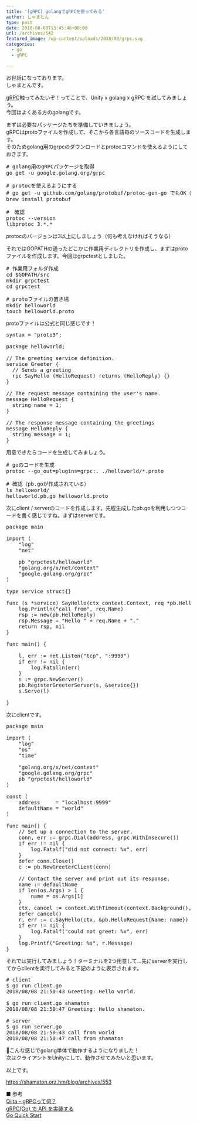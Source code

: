 ```yaml
---
title: '[gRPC] golangでgRPCを使ってみる'
author: しゃまとん
type: post
date: 2018-08-08T13:45:46+00:00
url: /archives/542
featured_image: /wp-content/uploads/2018/08/grpc.svg
categories:
  - go
  - gRPC

---
```

お世話になっております。  
しゃまとんです。

[gRPC][1]触ってみたいぞ！ってことで、Unity x golang x gRPC を試してみましょう。  
今回はよくある方のgolangです。

まずは必要なパッケージたちを準備していきましょう。  
gRPCはprotoファイルを作成して、そこから各言語毎のソースコードを生成します。  
そのためgolang用のgrpcのダウンロードとprotocコマンドを使えるようにしておきます。

<pre class="lang:default decode:true"># golang用のgRPCパッケージを取得
go get -u google.golang.org/grpc

# protocを使えるようにする
# go get -u github.com/golang/protobuf/protoc-gen-go でもOK（要PATH設定）
brew install protobuf

#　確認
protoc --version
libprotoc 3.*.*</pre>

protocのバージョンは3以上にしましょう（何も考えなければそうなる）

それではGOPATHの通ったどこかに作業用ディレクトリを作成し、まずはprotoファイルを作成します。今回はgrpctestとしました。

<pre class="lang:default decode:true"># 作業用フォルダ作成
cd $GOPATH/src
mkdir grpctest
cd grpctest

# protoファイルの置き場
mkdir helloworld
touch helloworld.proto</pre>

protoファイルは公式と同じ感じです！

<pre class="lang:default decode:true" title="helloworld.proto">syntax = "proto3";

package helloworld;

// The greeting service definition.
service Greeter {
  // Sends a greeting
  rpc SayHello (HelloRequest) returns (HelloReply) {}
}

// The request message containing the user's name.
message HelloRequest {
  string name = 1;
}

// The response message containing the greetings
message HelloReply {
  string message = 1;
}</pre>

用意できたらコードを生成してみましょう。

<pre class="lang:default decode:true"># goのコードを生成
protoc --go_out=plugins=grpc:. ./helloworld/*.proto

# 確認（pb.goが作成されている）
ls helloworld/
helloworld.pb.go helloworld.proto</pre>

次にclient / serverのコードを作成します。先程生成したpb.goを利用しつつコードを書く感じですね。まずはserverです。

<pre class="lang:go decode:true" title="server.go">package main

import (
    "log"
    "net"

    pb "grpctest/helloworld"
    "golang.org/x/net/context"
    "google.golang.org/grpc"
)

type service struct{}

func (s *service) SayHello(ctx context.Context, req *pb.HelloRequest) (*pb.HelloReply, error) {
    log.Println("call from", req.Name)
    rsp := new(pb.HelloReply)
    rsp.Message = "Hello " + req.Name + "."
    return rsp, nil
}

func main() {

    l, err := net.Listen("tcp", ":9999")
    if err != nil {
        log.Fatalln(err)
    }
    s := grpc.NewServer()
    pb.RegisterGreeterServer(s, &service{})
    s.Serve(l)

}
</pre>

次にclientです。

<pre class="lang:go decode:true" title="client.go">package main

import (
    "log"
    "os"
    "time"

    "golang.org/x/net/context"
    "google.golang.org/grpc"
    pb "grpctest/helloworld"
)

const (
    address     = "localhost:9999"
    defaultName = "world"
)

func main() {
    // Set up a connection to the server.
    conn, err := grpc.Dial(address, grpc.WithInsecure())
    if err != nil {
        log.Fatalf("did not connect: %v", err)
    }
    defer conn.Close()
    c := pb.NewGreeterClient(conn)

    // Contact the server and print out its response.
    name := defaultName
    if len(os.Args) &gt; 1 {
        name = os.Args[1]
    }
    ctx, cancel := context.WithTimeout(context.Background(), time.Second)
    defer cancel()
    r, err := c.SayHello(ctx, &pb.HelloRequest{Name: name})
    if err != nil {
        log.Fatalf("could not greet: %v", err)
    }
    log.Printf("Greeting: %s", r.Message)
}</pre>

それでは実行してみましょう！ターミナルを2つ用意して&#8230;先にserverを実行してからclientを実行してみると下記のように表示されます。

<pre class="lang:default decode:true  "># client
$ go run client.go
2018/08/08 21:50:43 Greeting: Hello world.

$ go run client.go shamaton
2018/08/08 21:50:47 Greeting: Hello shamaton.

# server
$ go run server.go
2018/08/08 21:50:43 call from world
2018/08/08 21:50:47 call from shamaton</pre>

こんな感じでgolang単体で動作するようになりました！  
次はクライアントをUnityにして、動作させてみたいと思います。

以上です。

<https://shamaton.orz.hm/blog/archives/553>

■ 参考  
<a href="https://qiita.com/oohira/items/63b5ccb2bf1a913659d6" target="_blank" rel="noopener">Qiita &#8211; gRPCって何？</a>  
<a href="https://blog.fenrir-inc.com/jp/2016/10/grpc-go.html" target="_blank" rel="noopener">gRPC(Go) で API を実装する</a>  
<a href="https://grpc.io/docs/quickstart/go.html" target="_blank" rel="noopener">Go Quick Start</a>

 [1]: https://grpc.io/